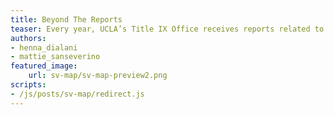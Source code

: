 ```yaml
---
title: Beyond The Reports
teaser: Every year, UCLA’s Title IX Office receives reports related to sexual harassment and assault, with outcomes of investigations ranging from written warnings to dismissals. However, there are many stories that never get reported to the Title IX office. Daily Bruin wants to provide a space to anonymously share these stories.
authors:
- henna_dialani
- mattie_sanseverino
featured_image: 
    url: sv-map/sv-map-preview2.png
scripts:
- /js/posts/sv-map/redirect.js
---
```


<head>
<script>
window.location.href = "https://features.dailybruin.com/2019/beyondthereports/";
</script>
</head>
